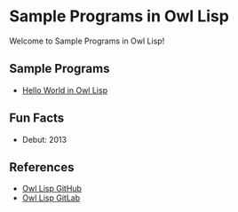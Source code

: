 # Sample Programs in Owl Lisp

Welcome to Sample Programs in Owl Lisp!

## Sample Programs

- [Hello World in Owl Lisp](https://github.com/jrg94/sample-programs/issues/250)

## Fun Facts

- Debut: 2013

## References

- [Owl Lisp GitHub](https://github.com/aoh/owl-lisp)
- [Owl Lisp GitLab](https://gitlab.com/owl-lisp/owl)
